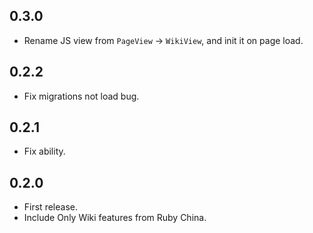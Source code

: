 0.3.0
-----

- Rename JS view from `PageView` -> `WikiView`, and init it on page load.

0.2.2
-----

- Fix migrations not load bug.

0.2.1
-----

- Fix ability.

0.2.0
-----

- First release.
- Include Only Wiki features from Ruby China.
